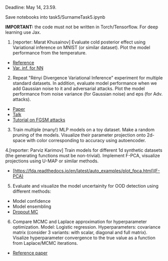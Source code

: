 Deadline: May 14, 23.59.

Save notebooks into task5/SurnameTask5.ipynb

**IMPORTANT:** the code must not be written in Torch/Tensorflow. For deep learning use Jax.

1. [reporter: Marat Khusainov]  Evaluate cold posterior effect using Variational inference on MNIST (or similar dataset). Plot the model performance from the temperature.
* [Reference](https://arxiv.org/pdf/2002.02405.pdf)
* [Var. inf. for NN](https://papers.nips.cc/paper/4329-practical-variational-inference-for-neural-networks)

2. Repeat "Rényi Divergence Variational Inference" experiment for multiple standard datasets. In addition, evaluate model performance when we add Gaussian noise to it and adversarial attacks. Plot the model performance from noise variance (for Gaussian noise) and eps (for Adv. attacks).
* [Paper](https://proceedings.neurips.cc/paper_files/paper/2016/file/7750ca3559e5b8e1f44210283368fc16-Paper.pdf)
* [Talk](https://github.com/intsystems/BMM/tree/main-23/student_talks/week_4_renyi_divergence)
* [Tutorial on FGSM attacks](https://pytorch.org/tutorials/beginner/fgsm_tutorial.html)

3. Train multiple (many!) MLP models on a toy dataset. Make a random pruning of the models. Visualize their parameter projection onto 2d-space with color corresponding to accuracy using autoencoder.

4.[reporter: Parviz Karimov] Train models for different 1d synthetic datasets (the generating functions must be non-trivial).  Implement F-PCA, visualize projections using U-MAP or similar methods.
* [https://fda.readthedocs.io/en/latest/auto_examples/plot_fpca.html](F-PCA)

5. Evaluate and visualize the model uncertainity for OOD detection using different methods:
* Model confidence
* Model ensembling
* [Dropout MC](https://arxiv.org/pdf/1506.02142.pdf)


6. Compare MCMC and Laplace approximation for hyperparameter optimization. Model: Logistic regression. Hyperparameters: covariance matrix (consider 3 variants: with scalar, diagonal and full matrix). Visalize hyperparameter convergence to the true value as a function from Laplace/MCMC iterations.

* [Reference paper](https://informatica.vu.lt/journal/INFORMATICA/article/817/file/pdf)

